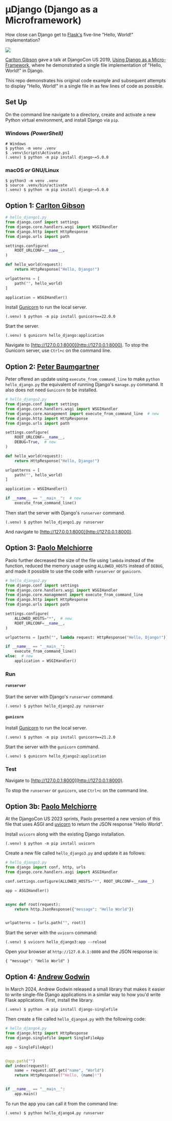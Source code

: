 # µDjango (Django as a Microframework)

How close can Django get to [Flask's](https://flask.palletsprojects.com/en/3.0.x/quickstart/) five-line "Hello, World!" implementation?

<img src="hello_world.png">

[Carlton Gibson](https://github.com/carltongibson) gave a talk at DjangoCon US 2019, [Using Django as a Micro-Framework](https://www.youtube.com/watch?v=w9cYEovduWI&list=PL2NFhrDSOxgXXUMIGOs8lNe2B-f4pXOX-&index=6&t=0s), where he demonstrated a single file implementation of "Hello, World!" in Django.

This repo demonstrates his original code example and subsequent attempts to display "Hello, World!" in a single file in as few lines of code as possible.

## Set Up

On the command line navigate to a directory, create and activate a new Python virtual environment, and install Django via `pip`.

### Windows _(PowerShell)_

```console
# Windows
$ python -m venv .venv
$ .venv\Scripts\Activate.ps1
(.venv) $ python -m pip install django~=5.0.0
```

### macOS _or_ GNU/Linux

```console
$ python3 -m venv .venv
$ source .venv/bin/activate
(.venv) $ python -m pip install django~=5.0.0
```

## Option 1: [Carlton Gibson](https://github.com/carltongibson)

```python
# hello_django1.py
from django.conf import settings
from django.core.handlers.wsgi import WSGIHandler
from django.http import HttpResponse
from django.urls import path

settings.configure(
    ROOT_URLCONF=__name__,
)

def hello_world(request):
    return HttpResponse("Hello, Django!")

urlpatterns = [
    path("", hello_world)
]

application = WSGIHandler()
```

Install [Gunicorn](https://gunicorn.org) to run the local server.

```
(.venv) $ python -m pip install gunicorn==22.0.0
```

Start the server.

```
(.venv) $ gunicorn hello_django:application
```

Navigate to [http://127.0.0.1:8000](http://127.0.0.1:8000). To stop the Gunicorn server, use `Ctrl+c` on the command line.

## Option 2: [Peter Baumgartner](https://github.com/ipmb) 

Peter offered an update using `execute_from_command_line` to make `python hello_django.py` the equivalent of running Django's `manage.py` command. It also does not need `Gunicorn` to be installed.

```python
# hello_django2.py
from django.conf import settings
from django.core.handlers.wsgi import WSGIHandler
from django.core.management import execute_from_command_line  # new
from django.http import HttpResponse
from django.urls import path

settings.configure(
    ROOT_URLCONF=__name__,
    DEBUG=True,  # new
)

def hello_world(request):
    return HttpResponse("Hello, Django!")

urlpatterns = [
    path("", hello_world)
]

application = WSGIHandler()

if __name__ == "__main__":  # new
    execute_from_command_line()
```

Then start the server with Django's `runserver` command.

```
(.venv) $ python hello_django1.py runserver
```

And navigate to [http://127.0.0.1:8000](http://127.0.0.1:8000). 

## Option 3: [Paolo Melchiorre](https://github.com/pauloxnet) 

Paolo further decreased the size of the file using `lambda` instead of the function, reduced the memory usage using `ALLOWED_HOSTS` instead of `DEBUG`, and made it possible to use the code with `runserver` or `gunicorn`.

```python
# hello_django2.py
from django.conf import settings
from django.core.handlers.wsgi import WSGIHandler
from django.core.management import execute_from_command_line
from django.http import HttpResponse
from django.urls import path

settings.configure(
    ALLOWED_HOSTS="*",  # new
    ROOT_URLCONF=__name__,
)

urlpatterns = [path("", lambda request: HttpResponse("Hello, Django!"))]  # new

if __name__ == "__main__":
    execute_from_command_line()
else:  # new
    application = WSGIHandler()
```

### Run

#### `runserver`

Start the server with Django's `runserver` command.

```console
(.venv) $ python hello_django2.py runserver
```

#### `gunicorn`

Install [Gunicorn](https://gunicorn.org) to run the local server.

```
(.venv) $ python -m pip install gunicorn==21.2.0
```

Start the server with the `gunicorn` command.

```console
(.venv) $ gunicorn hello_django2:application
```

### Test

Navigate to [http://127.0.0.1:8000](http://127.0.0.1:8000).

To stop the `runserver` or `gunicorn`, use `Ctrl+c` on the command line.

## Option 3b: [Paolo Melchiorre](https://github.com/pauloxnet/uDjango)

At the DjangoCon US 2023 sprints, Paolo presented a new version of this file that uses ASGI and [uvicorn](https://www.uvicorn.org/) to return the JSON response "Hello World".

Install `uvicorn` along with the existing Django installation.

```
(.venv) $ python -m pip install uvicorn
```

Create a new file called `hello_django3.py` and update it as follows:

```python
# hello_django3.py
from django import conf, http, urls
from django.core.handlers.asgi import ASGIHandler

conf.settings.configure(ALLOWED_HOSTS="*", ROOT_URLCONF=__name__)

app = ASGIHandler()


async def root(request):
    return http.JsonResponse({"message": "Hello World"})


urlpatterns = [urls.path("", root)]
```

Start the server with the `uvicorn` command:

```
(.venv) $ uvicorn hello_django3:app --reload
```

Open your browser at `http://127.0.0.1:8000` and the JSON response is:

```
{ "message": "Hello World" }
```


## Option 4: [Andrew Godwin](https://github.com/andrewgodwin/django-singlefile) 

In March 2024, Andrew Godwin released a small library that makes it easier to write single-file Django applications in a similar way to how you'd write Flask applications. First, install the library.

```
(.venv) $ python -m pip install django-singlefile
```

Then create a file called `hello_django4.py` with the following code:

```python
# hello_django4.py
from django.http import HttpResponse
from django.singlefile import SingleFileApp

app = SingleFileApp()


@app.path("")
def index(request):
    name = request.GET.get("name", "World")
    return HttpResponse(f"Hello, {name}!")


if __name__ == "__main__":
    app.main()
```

To run the app you can call it from the command line:

```
(.venv) $ python hello_django4.py runserver
```

